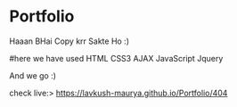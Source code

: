 # Portfolio



Haaan BHai Copy krr Sakte Ho :)

#here we have used 
HTML
CSS3
AJAX
JavaScript
Jquery

And we go :)


check live:> https://lavkush-maurya.github.io/Portfolio/404

<!--
██╗  ██╗███████╗██╗     ██╗      ██████╗     ██╗    ██╗ ██████╗ ██████╗ ██╗     ██████╗
██║  ██║██╔════╝██║     ██║     ██╔═══██╗    ██║    ██║██╔═══██╗██╔══██╗██║     ██╔══██╗
███████║█████╗  ██║     ██║     ██║   ██║    ██║ █╗ ██║██║   ██║██████╔╝██║     ██║  ██║
██╔══██║██╔══╝  ██║     ██║     ██║   ██║    ██║███╗██║██║   ██║██╔══██╗██║     ██║  ██║
██║  ██║███████╗███████╗███████╗╚██████╔╝    ╚███╔███╔╝╚██████╔╝██║  ██║███████╗██████╔╝
╚═╝  ╚═╝╚══════╝╚══════╝╚══════╝ ╚═════╝      ╚══╝╚══╝  ╚═════╝ ╚═╝  ╚═╝╚══════╝╚═════╝

Greetings !

if (employer) {
  yes, I'm always looking for great opportunities;
}
else if (want a website) {
  ping me ! lets discuss how will I help you;
}
else if (geek) {
  hi, I love to be friends with like minded people.
  Message me, maybe we could help each other.
}
else {
  goto: www.linkedin.com/in/lavkushmaurya04
}
________________________________________________________________________________________

When I wrote this code, only God and I understood what I was doing
Now, God only knows

If you don't like anything on this website, bite me !
________________________________________________________________________________________

No copyright issues.
Feel free to copy anything and everything from this website.
If you need any help, ping me !
________________________________________________________________________________________

Cheers,
Lavkush Maurya
mailto: lavkushmaurya147@gmail.com
________________________________________________________________________________________

I sincerely admit ! Not everything thing you saw on the website was developed by me from
scratch, most of it is my original creation otherwise some of the elements are inspired
or reproduced from the open source public code.
